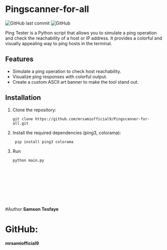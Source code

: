 # Pingscanner-for-all
![GitHub last commit](https://img.shields.io/github/last-commit/mrsamiofficial9/Pingscanner-for-all)
![GitHub](https://img.shields.io/github/license/mrsamiofficial9/Pingscanner-for-all)

Ping Tester is a Python script that allows you to simulate a ping operation and check the reachability of a host or IP address. It provides a colorful and visually appealing way to ping hosts in the terminal.

## Features

- Simulate a ping operation to check host reachability.
- Visualize ping responses with colorful output.
- Create a custom ASCII art banner to make the tool stand out.

## Installation

1. Clone the repository:

   ```shell
   git clone https://github.com/mrsamiofficial9/Pingscanner-for-all.git
2. Install the required dependencies (ping3, colorama):
   ```shell
    pip install ping3 colorama
3. Run
   ```shell
   python main.py










#Author
 **Samson Tesfaye**
# GitHub: 
 **mrsamiofficial9**
